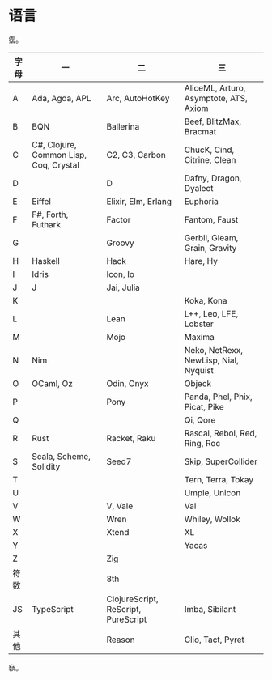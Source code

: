 # 语言

霑。

| 字母 | 一                                     | 二                                  | 三                                     |
| ---- | -------------------------------------- | ----------------------------------- | -------------------------------------- |
| A    | Ada, Agda, APL                         | Arc, AutoHotKey                     | AliceML, Arturo, Asymptote, ATS, Axiom |
| B    | BQN                                    | Ballerina                           | Beef, BlitzMax, Bracmat                |
| C    | C#, Clojure, Common Lisp, Coq, Crystal | C2, C3, Carbon                      | ChucK, Cind, Citrine, Clean            |
| D    |                                        | D                                   | Dafny, Dragon, Dyalect                 |
| E    | Eiffel                                 | Elixir, Elm, Erlang                 | Euphoria                               |
| F    | F#, Forth, Futhark                     | Factor                              | Fantom, Faust                          |
| G    |                                        | Groovy                              | Gerbil, Gleam, Grain, Gravity          |
| H    | Haskell                                | Hack                                | Hare, Hy                               |
| I    | Idris                                  | Icon, Io                            |                                        |
| J    | J                                      | Jai, Julia                          |                                        |
| K    |                                        |                                     | Koka, Kona                             |
| L    |                                        | Lean                                | L++, Leo, LFE, Lobster                 |
| M    |                                        | Mojo                                | Maxima                                 |
| N    | Nim                                    |                                     | Neko, NetRexx, NewLisp, Nial, Nyquist  |
| O    | OCaml, Oz                              | Odin, Onyx                          | Objeck                                 |
| P    |                                        | Pony                                | Panda, Phel, Phix, Picat, Pike         |
| Q    |                                        |                                     | Qi, Qore                               |
| R    | Rust                                   | Racket, Raku                        | Rascal, Rebol, Red, Ring, Roc          |
| S    | Scala, Scheme, Solidity                | Seed7                               | Skip, SuperCollider                    |
| T    |                                        |                                     | Tern, Terra, Tokay                     |
| U    |                                        |                                     | Umple, Unicon                          |
| V    |                                        | V, Vale                             | Val                                    |
| W    |                                        | Wren                                | Whiley, Wollok                         |
| X    |                                        | Xtend                               | XL                                     |
| Y    |                                        |                                     | Yacas                                  |
| Z    |                                        | Zig                                 |                                        |
| 符数 |                                        | 8th                                 |                                        |
| JS   | TypeScript                             | ClojureScript, ReScript, PureScript | Imba, Sibilant                         |
| 其他 |                                        | Reason                              | Clio, Tact, Pyret                      |

㝪。
